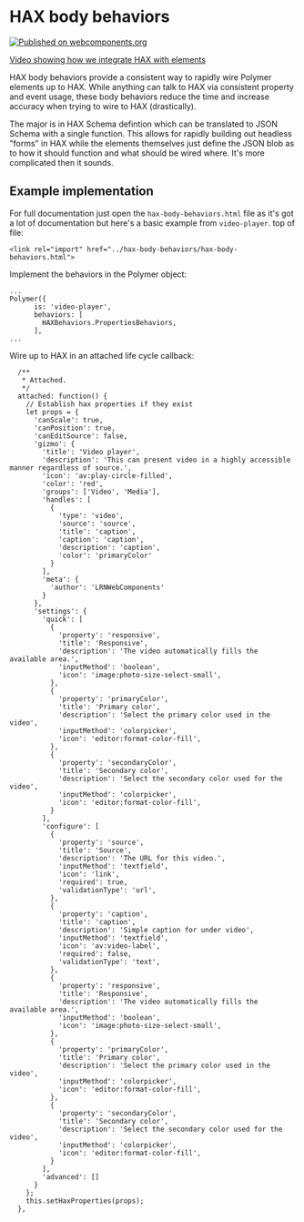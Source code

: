 # HAX body behaviors
[![Published on webcomponents.org](https://img.shields.io/badge/webcomponents.org-published-blue.svg)](https://www.webcomponents.org/element/LRNWebComponents/hax-body-behaviors)

[Video showing how we integrate HAX with elements](https://www.youtube.com/watch?v=P-ZA4CQASpY&index=1&list=PLJQupiji7J5eTqv8JFiW8SZpSeKouZACH)

HAX body behaviors provide a consistent way to rapidly wire Polymer elements up to HAX. While anything can talk to HAX via consistent property and event usage, these body behaviors reduce the time and increase accuracy when trying to wire to HAX (drastically).

The major is in HAX Schema defintion which can be translated to JSON Schema with a single function. This allows for rapidly building out headless "forms" in HAX while the elements themselves just define the JSON blob as to how it should function and what should be wired where. It's more complicated then it sounds.

## Example implementation
For full documentation just open the `hax-body-behaviors.html` file as it's got a lot of documentation but here's a basic example from `video-player`.
top of file:
```
<link rel="import" href="../hax-body-behaviors/hax-body-behaviors.html">
```
Implement the behaviors in the Polymer object:
```
...
Polymer({
      is: 'video-player',
      behaviors: [
        HAXBehaviors.PropertiesBehaviors,
      ],
...
```
Wire up to HAX in an attached life cycle callback:
```
  /**
   * Attached.
   */
  attached: function() {
    // Establish hax properties if they exist
    let props = {
      'canScale': true,
      'canPosition': true,
      'canEditSource': false,
      'gizmo': {
        'title': 'Video player',
        'description': 'This can present video in a highly accessible manner regardless of source.',
        'icon': 'av:play-circle-filled',
        'color': 'red',
        'groups': ['Video', 'Media'],
        'handles': [
          {
            'type': 'video',
            'source': 'source',
            'title': 'caption',
            'caption': 'caption',
            'description': 'caption',
            'color': 'primaryColor'
          }
        ],
        'meta': {
          'author': 'LRNWebComponents'
        }
      },
      'settings': {
        'quick': [
          {
            'property': 'responsive',
            'title': 'Responsive',
            'description': 'The video automatically fills the available area.',
            'inputMethod': 'boolean',
            'icon': 'image:photo-size-select-small',
          },
          {
            'property': 'primaryColor',
            'title': 'Primary color',
            'description': 'Select the primary color used in the video',
            'inputMethod': 'colorpicker',
            'icon': 'editor:format-color-fill',
          },
          {
            'property': 'secondaryColor',
            'title': 'Secondary color',
            'description': 'Select the secondary color used for the video',
            'inputMethod': 'colorpicker',
            'icon': 'editor:format-color-fill',
          }
        ],
        'configure': [
          {
            'property': 'source',
            'title': 'Source',
            'description': 'The URL for this video.',
            'inputMethod': 'textfield',
            'icon': 'link',
            'required': true,
            'validationType': 'url',
          },
          {
            'property': 'caption',
            'title': 'caption',
            'description': 'Simple caption for under video',
            'inputMethod': 'textfield',
            'icon': 'av:video-label',
            'required': false,
            'validationType': 'text',
          },
          {
            'property': 'responsive',
            'title': 'Responsive',
            'description': 'The video automatically fills the available area.',
            'inputMethod': 'boolean',
            'icon': 'image:photo-size-select-small',
          },
          {
            'property': 'primaryColor',
            'title': 'Primary color',
            'description': 'Select the primary color used in the video',
            'inputMethod': 'colorpicker',
            'icon': 'editor:format-color-fill',
          },
          {
            'property': 'secondaryColor',
            'title': 'Secondary color',
            'description': 'Select the secondary color used for the video',
            'inputMethod': 'colorpicker',
            'icon': 'editor:format-color-fill',
          }
        ],
        'advanced': []
      }
    };
    this.setHaxProperties(props);
  },
```
